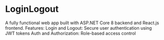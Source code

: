# LoginLogout
A fully functional web app built with ASP.NET Core 8 backend and React.js frontend. Features:  Login and Logout: Secure user authentication using JWT tokens Auth and Authorization: Role-based access control 
